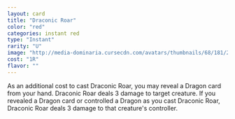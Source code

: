 ```yaml
---
layout: card
title: "Draconic Roar"
color: "red"
categories: instant red
type: "Instant"
rarity: "U"
image: "http://media-dominaria.cursecdn.com/avatars/thumbnails/68/181/200/283/635615776106173848.png"
cost: "1R"
flavor: ""
---
```


As an additional cost to cast Draconic Roar, you may reveal a Dragon card from your hand.
Draconic Roar deals 3 damage to target creature.  If you revealed a Dragon card or controlled a Dragon as you cast Draconic Roar, Draconic Roar deals 3 damage to that creature's controller.
